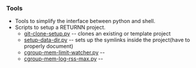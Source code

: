 ### Tools
- Tools to simplify the interface between python and shell.
- Scripts to setup a RETURNN project. 
  - [git-clone-setup.py](git-clone-setup.py) -- clones an existing or template project
  - [setup-data-dir.py](setup-data-dir.py) -- sets up the symlinks inside the project(have to properly document)
  - [cgroup-mem-limit-watcher.py](cgroup-mem-limit-watcher.py) --
  - [cgroup-mem-log-rss-max.py](cgroup-mem-log-rss-max.py) --
